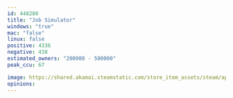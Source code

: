 ```yaml
---
id: 448280
title: "Job Simulator"
windows: "true"
mac: "false"
linux: false
positive: 4336
negative: 438
estimated_owners: "200000 - 500000"
peak_ccu: 67

image: https://shared.akamai.steamstatic.com/store_item_assets/steam/apps/448280/header.jpg?t=1710217876
opinions:
---
```

